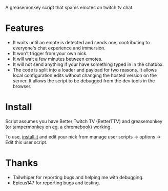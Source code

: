 A greasemonkey script that spams emotes on twitch.tv chat.

# Features
* It waits until an emote is detected and sends one, contributing to everyone's chat experience and immersion.
* It won't trigger from your own nick.
* It will wait a few minutes between emotes.
* It will not send anything if your have something typed in in the chatbox.
* The code is split into a loader and payload for two reasons. It allows 
local configuration edits without changing the hosted version on the server. 
It allows the script to be debugged from the dev tools in the browser.

# Install
Script assumes you have Better Twitch TV (BetterTTV) and
greasemonkey (or tampermonkey on eg. a chromebook) working.

To use, [install it](https://github.com/melbaa/emotespamjs/raw/master/emotespam.user.js) and edit your nick from
manage user scripts -> options -> Edit this user script.


# Thanks
* Tailwhiper for reporting bugs and helping me with debugging.  
* Epicus147 for reporting bugs and testing.  